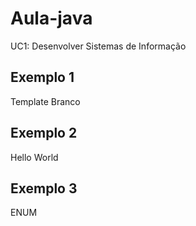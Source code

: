 # Aula-java
UC1: Desenvolver Sistemas de Informação

## Exemplo 1
Template Branco

## Exemplo 2 
Hello World

## Exemplo 3 
ENUM
